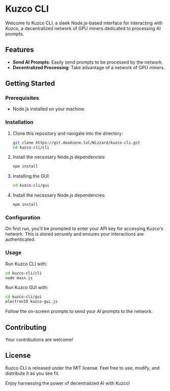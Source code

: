 # Kuzco CLI

Welcome to Kuzco CLI, a sleek Node.js-based interface for interacting with Kuzco, a decentralized network of GPU miners dedicated to processing AI prompts. 


## Features

- **Send AI Prompts**: Easily send prompts to be processed by the network.
- **Decentralized Processing**: Take advantage of a network of GPU miners.

## Getting Started

### Prerequisites

- Node.js installed on your machine.

### Installation

1. Clone this repository and navigate into the directory:
   ```bash
   git clone https://git.deadzone.lol/Wizzard/kuzco-cli.git
   cd kuzco-cli/cli
   ```

2. Install the necessary Node.js dependencies:
   ```bash
   npm install
   ```

3. Installing the GUI:
   ```bash
   cd kuzco-cli/gui
   ```

4. Install the necessary Node.js dependencies:
   ```bash
   npm install
   ```

### Configuration

On first run, you'll be prompted to enter your API key for accessing Kuzco's network. This is stored securely and ensures your interactions are authenticated.

### Usage

Run Kuzco CLI with:
```bash
cd kuzco-cli/cli
node main.js
```

Run Kuzco GUI with:
```bash
cd kuzco-cli/gui
electron19 kuzco-gui.js
```

Follow the on-screen prompts to send your AI prompts to the network.

## Contributing

Your contributions are welcome!

## License

Kuzco CLI is released under the MIT license. Feel free to use, modify, and distribute it as you see fit.

Enjoy harnessing the power of decentralized AI with Kuzco!